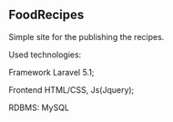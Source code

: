 
## <a name="FoodRecipes"></a>FoodRecipes

Simple site for the publishing the recipes.

Used technologies:

Framework Laravel 5.1;

Frontend HTML/CSS, Js(Jquery);

RDBMS: MySQL
